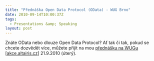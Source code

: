 ```yaml
---
title: "Přednáška Open Data Protocol (OData) - WUG Brno"
date: 2010-09-14T10:00:37Z
tags:
  - Presentations &amp; Speaking
layout: post
---
```

Znáte OData nebo dlouze Open Data Protocol? Ať tak či tak, pokud se chcete dozvědět více, můžete přijít na mou [přednášku na WUGu][1] [[akce.altairis.cz][2]] 21.9.2010 (úterý).

[1]: http://wug.cz/brno/akce/164-Open-Data-Protocol
[2]: http://akce.altairis.cz/Events/371.aspx